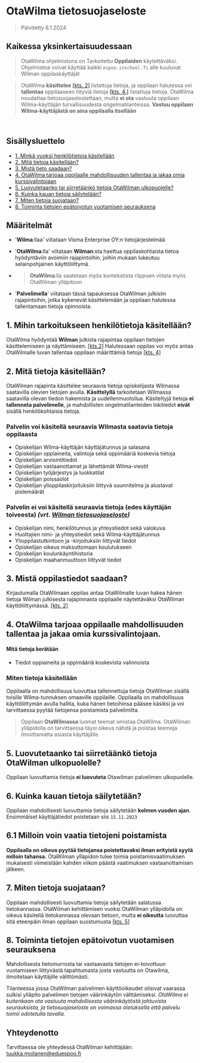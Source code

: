 # OtaWilma tietosuojaseloste
> Päivitetty 6.1.2024

## Kaikessa yksinkertaisuudessaan
> OtaWilma ohjelmistona on Tarkoitettu **Oppilaiden** käytettäväksi. Ohjelmistoa voivat käyttää kaikki `espoo.inschool.fi` alle kuuluvat Wilman oppilaskäyttäjät

> OtaWilma **käsittelee** [[kts. 2]](#2-mitä-tietoja-käsitellään) listattuja tietoja, ja oppilaan halutessa voi **tallentaa** oppilaaseen liityviä tietoja [[kts. 4.]](#4-otawilma-tarjoaa-oppilaalle-mahdollisuuden-tallentaa-ja-jakaa-omia-kurssivalintojaan) listattuja tietoja. OtaWilma noudattaa tietosuojaselostettaan, mutta **ei ota** vastuuta oppilaan Wilma-käyttäjän turvallisuudesta ongelmatilanteissa. **Vastuu oppilaan Wilma-käyttäjästä on aina oppilaalla itsellään**
<br>


## Sisällysluettelo
- [1. Minkä vuoksi henkilötietoja käsitellään](#1-mihin-tarkoitukseen-henkilötietoja-käsitellään)
- [2. Mitä tietoja käsitellään?](#2-mitä-tietoja-käsitellään)
- [3. Mistä tieto saadaan?](#3-mistä-tiedot-saadaan)
- [4. OtaWilma tarjoaa oppilaalle mahdollisuuden tallentaa ja jakaa omia kurssivalintojaan](#4-otawilma-tarjoaa-oppilaalle-mahdollisuuden-tallentaa-ja-jakaa-omia-kurssivalintojaan)
- [5. Luovutetaanko tai siirretäänkö tietoja OtaWilman ulkopuolelle?](#5-luovutetaanko-tai-siirretäänkö-tietoja-otawilman-ulkopuolelle)
- [6. Kuinka kauan tietoja säilytetään?](#6-kuinka-kauan-tietoja-säilytetään)
- [7. Miten tietoja suojataan?](#7-miten-tietoja-suojataan)
- [8. Toiminta tietojen epätoivotun vuotamisen seurauksena](#8-toiminta-tietojen-epätoivotun-vuotamisen-seurauksena)

## Määritelmät
- '**Wilma**:llaa' viitataan Visma Enterprise OY:n tietojärjestelmää
- '**OtaWilma**:lla' viitataan **Wilman**:sta haettua oppilaskohtaista tietoa hyödyntäviin avoimiin rajapintoihin, joihin mukaan lukeutuu selainpohjainen käyttöliittymä.

- >**OtaWilma**:lla saatetaan myös kontekstista riippuen viitata myös OtaWilman ylläpitoon

- '**Palvelimella**' viitataan tässä tapauksessa OtaWilman julkisiin rajapintoihin, jotka kykenevät käsittelemään ja oppilaan halutessa tallentamaan tietoja opinnoista.

## 1. Mihin tarkoitukseen henkilötietoja käsitellään?
OtaWilma hyödyntää **Wilman** julkista rajapintaa oppilaan tietojen käsittelemiseen ja näyttämiseen. [[kts.2]](#2-mitä-tietoja-käsitellään) Halutessaan oppilas voi myös antaa OtaWilmalle luvan tallentaa oppilaan määrittämiä tietoja [[kts. 4]](#4-otawilma-tarjoaa-oppilaalle-mahdollisuuden-tallentaa-ja-jakaa-omia-kurssivalintojaan)

## 2. Mitä tietoja käsitellään?
OtaWilman rajapinta käsittelee seuraavia tietoja opiskelijasta Wilmassa saatavilla olevien tietojen avulla. **Käsittelyllä** tarkoitetaan Wilmassa saatavilla olevan tiedon hakemista ja uudellenmuotoilua. Käsiteltyjä tietoja **ei tallenneta palvelimelle**, ja mahdollisten ongelmatilanteiden lokitiedot **eivät** sisällä henkilökohtaisia tietoja.

### Palvelin voi **käsitellä** seuraavia Wilmasta saatavia tietoja oppilaasta
- Opiskelijan Wilma-käyttäjän käyttäjätunnus ja salasana
- Opiskelijan oppiaineita, valintoja sekä oppimääriä koskevia tietoja
- Opiskelijan arviointitiedot 
- Opiskelijan vastaanottamat ja lähettämät Wilma-viestit
- Opiskelijan työjärjestys ja luokkatilat
- Opiskelijan poissaolot
- Opiskelijan ylioppilaskirjoituksiin liittyvä suunnitelma ja alustavat pistemäärät

### Palvelin **ei** voi käsitellä seuraavia tietoja (edes käyttäjän toiveesta) *(vrt. [Wilman tietosuojaseloste](https://www.espoo.fi/fi/espoon-kaupunki/tietosuojaselosteet/kasvun-ja-oppimisen-toimialan-tietosuojaselosteet/tietosuojaseloste-henkilotietojen-kasittely-lukio-opetuksen-opiskelijarekisteri-suomenkielinen))*

- Opiskelijan nimi, henkilötunnus ja yhteystiedot sekä valokuva
- Huoltajien nimi- ja yhteystiedot sekä Wilma-käyttäjätunnus
- Ylioppilastutkintoon ja -kirjoituksiin liittyvät tiedot
- Opiskelijan oikeus maksuttomaan koulutukseen 
- Opiskelijan koulunkäyntihistoria
- Opiskelijan maahanmuuttoon liittyvät tiedot

## 3. Mistä oppilastiedot saadaan?
Kirjautumalla OtaWilmaan oppilas antaa OtaWilmalle luvan hakea hänen tietoja Wilman julkisesta rajapinnasta oppilaalle näytettäväksi OtaWilman käyttöliittymässä. [[kts. 2]](#2-mitä-tietoja-käsitellään) 


## 4. OtaWilma tarjoaa oppilaalle mahdollisuuden tallentaa ja jakaa omia kurssivalintojaan.
#### Mitä tietoja kerätään
- Tiedot oppiaineita ja oppimääriä koskevista valinnoista

### Miten tietoja käsitellään
Oppilaalla on mahdollisuus luovuttaa tallennettuja tietoja OtaWilman sisällä toisille Wilma-tunnuksen omaaville oppilaille. Oppilaalla on mahdollisuus käyttöliittymän avulla hallita, kuka hänen tietoihinsa pääsee käsiksi ja voi tarvittaessa pyytää tietojensa poistamista palvelimilta.

> Oppilaan **OtaWilmassa** luomat teemat omistaa OtaWilma. OtaWilman ylläpidolla on tarvittaessa täysi oikeus nähdä ja poistaa teemoja ilmoittamatta asiasta käyttäjälle. 

## 5. Luovutetaanko tai siirretäänkö tietoja OtaWilman ulkopuolelle?
Oppilaan luovuttamia tietoja **ei luovuteta** Otawilman palvelimen ulkopuolelle. 

## 6. Kuinka kauan tietoja säilytetään?
Oppilaan mahdollisesti luovuttamia tietoja säilytetään **kolmen vuoden ajan**. Ensimmäiset  käyttäjätiedot poistetaan siis `15.11.2023`

## 6.1 Milloin voin vaatia tietojeni poistamista
**Oppilaalla on oikeus pyytää tietojansa poistettavaksi ilman erityistä syytä milloin tahansa.** OtaWilman ylläpidon tulee toimia poistamisvaatimuksen mukaisesti viimeistään kahden viikon päästä vaatimuksen vastaanottamisen jälkeen.

## 7. Miten tietoja suojataan?
Oppilaan mahdollisesti luovuttamia tietoja säilytetään salatussa tietokannassa. OtaWilman kehittämisen vuoksi OtaWilman ylläpidolla on oikeus käsitellä tietokannassa olevaan tietoon, mutta **ei oikeutta** luovuttaa sitä eteenpäin ilman oppilaan suostumusta [[kts. 5]](#5-luovutetaanko-tai-siirretäänkö-tietoja-otawilman-ulkopuolelle)

## 8. Toiminta tietojen epätoivotun vuotamisen seurauksena
Mahdollisesta tietomurrosta tai vastaavasta tietojen ei-toivottuun vuotamiseen liittyvästä tapahtumasta josta vastuutta on Otawilma, ilmoitetaan käyttäjille välittömästi.

Tilanteessa jossa OtaWilman palvelimen käyttöoikeudet olisivat vaarassa sulkisi ylläpito palvelimen tietojen väärinkäytön välttämiseksi. *OtaWilma ei kuitenkaan ota vastuuta mahdollisesta väärinkäytöstä johtuvista seurauksista, ja tietosuojaseloste on voimassa oletuksella että palvelu toimii odotetulla tavalla.*

## Yhteydenotto
Tarvittaessa ole yhteydessä OtaWilman kehittäjään: tuukka.moilanen@eduespoo.fi 


